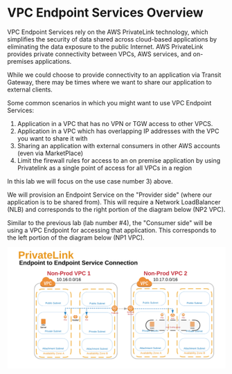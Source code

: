 # VPC Endpoint Services Overview

VPC Endpoint Services rely on the AWS PrivateLink technology, which simplifies the security of data shared across cloud-based applications by eliminating the data exposure to the public Internet. AWS PrivateLink provides private connectivity between VPCs, AWS services, and on-premises applications. 

While we could choose to provide connectivity to an application via Transit Gateway, there may be times where we want to share our application to external clients.

Some common scenarios in which you might want to use VPC Endpoint Services:
1. Application in a VPC that has no VPN or TGW access to other VPCS.
1. Application in a VPC which has overlapping IP addresses with the VPC you want to share it with
1. Sharing an application with external consumers in other AWS accounts (even via MarketPlace)
1. Limit the firewall rules for access to an on premise application by using Privatelink as a single point of access for all VPCs in a region

In this lab we will focus on the use case number 3) above. 

We will provision an Endpoint Service on the "Provider side" (where our application is to be shared from). This will require a Network LoadBalancer (NLB) and corresponds to the right portion of the diagram below (NP2 VPC).

Similar to the previous lab (lab number #4), the "Consumer side" will be using a VPC Endpoint for accessing that application. This corresponds to the left portion of the diagram below (NP1 VPC).

![public Endpoint](../images/pl-createService.png)

